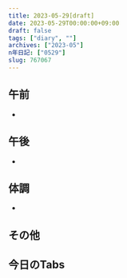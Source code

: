 ```yaml
---
title: 2023-05-29[draft]
date: 2023-05-29T00:00:00+09:00
draft: false
tags: ["diary", ""]
archives: ["2023-05"]
n年日記: ["0529"]
slug: 767067
---
```

## 午前
- 
## 午後
- 
## 体調
- 
## その他
## 今日のTabs